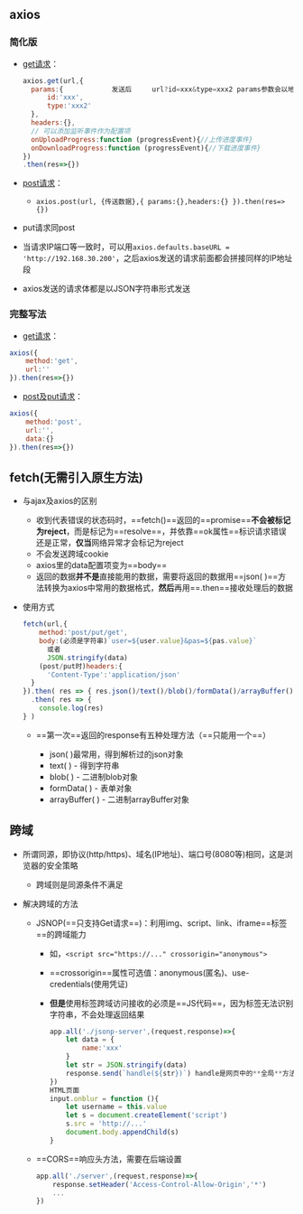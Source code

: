 ## axios

### 简化版

- [get请求]()：

  ```js
  axios.get(url,{
    params:{			发送后		url?id=xxx&type=xxx2 params参数会以地址栏后拼接的形式
        id:'xxx',
        type:'xxx2'
    },
    headers:{},
    // 可以添加监听事件作为配置项
    onUploadProgress:function (progressEvent){//上传进度事件}
    onDownloadProgress:function (progressEvent){//下载进度事件}
  })
  .then(res=>{})
  ```


- [post请求]()：
  - `axios.post(url, {传送数据},{ params:{},headers:{} }).then(res=>{})`
- put请求同post
- 当请求IP端口等一致时，可以用`axios.defaults.baseURL = 'http://192.168.30.200'`，之后axios发送的请求前面都会拼接同样的IP地址段
- axios发送的请求体都是以JSON字符串形式发送

### 完整写法

- [get请求]()：

```js
axios({
	method:'get',
	url:''
}).then(res=>{})
```
- [post及put请求]()：

```js
axios({
	method:'post',
	url:'',
    data:{}
}).then(res=>{})
```

## fetch(无需引入原生方法)

- 与ajax及axios的区别

  - 收到代表错误的状态码时，==fetch()==返回的==promise==**不会被标记为reject**，而是标记为==resolve==，并依靠==ok属性==标识请求错误还是正常，**仅当**网络异常才会标记为reject
  - 不会发送跨域cookie
  - axios里的data配置项变为==body==
  - 返回的数据**并不是**直接能用的数据，需要将返回的数据用==json( )==方法转换为axios中常用的数据格式，**然后**再用==.then==接收处理后的数据

- 使用方式

  ```js
  fetch(url,{
      method:'post/put/get',
      body:(必须是字符串)`user=${user.value}&pas=${pas.value}`
      	或者
      	JSON.stringify(data)
      (post/put时)headers:{
      	'Content-Type':'application/json'
  	}
  }).then( res => { res.json()/text()/blob()/formData()/arrayBuffer() } )
    .then( res => {
      console.log(res)
  } )
  ```

  - ==第一次==返回的response有五种处理方法（==只能用一个==）

    - json( )最常用，得到解析过的json对象
    - text( ) - 得到字符串
    - blob( ) - 二进制blob对象
    - formData( ) - 表单对象
    - arrayBuffer( ) - 二进制arrayBuffer对象

## 跨域

- 所谓同源，即协议(http/https)、域名(IP地址)、端口号(8080等)相同，这是浏览器的安全策略

  - 跨域则是同源条件不满足

- 解决跨域的方法

  - JSNOP(==只支持Get请求==)：利用img、script、link、iframe==标签==的跨域能力

    - 如，`<script src="https://..." crossorigin="anonymous">`

    - ==crossorigin==属性可选值：anonymous(匿名)、use-credentials(使用凭证)

    - **但是**使用标签跨域访问接收的必须是==JS代码==，因为标签无法识别字符串，不会处理返回结果

      ```js
      app.all('./jsonp-server',(request,response)=>{
          let data = {
              name:'xxx'
          }
          let str = JSON.stringify(data)
          response.send(`handle(${str})`) handle是网页中的**全局**方法
      })
      HTML页面
      input.onblur = function (){
          let username = this.value
          let s = document.createElement('script')
          s.src = 'http://...'
          document.body.appendChild(s)
      }
      ```

  - ==CORS==响应头方法，需要在后端设置

    ```js
    app.all('./server',(request,response)=>{
        response.setHeader('Access-Control-Allow-Origin','*')
        ...
    })
    ```
